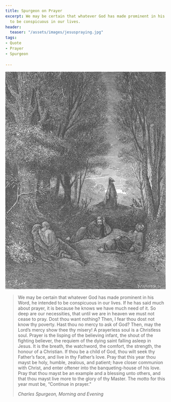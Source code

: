 ```yaml
---
title: Spurgeon on Prayer
excerpt: We may be certain that whatever God has made prominent in his Word, he intended
  to be conspicuous in our lives.
header:
  teaser: "/assets/images/jesuspraying.jpg"
tags:
- Quote
- Prayer
- Spurgeon

---
```

![](/assets/images/jesuspraying.jpg)

> We may be certain that whatever God has made prominent in his Word, he intended to be conspicuous in our lives. If he has said much about prayer, it is because he knows we have much need of it. So deep are our necessities, that until we are in heaven we must not cease to pray. Dost thou want nothing? Then, I fear thou dost not know thy poverty. Hast thou no mercy to ask of God? Then, may the Lord’s mercy show thee thy misery! A prayerless soul is a Christless soul. Prayer is the lisping of the believing infant, the shout of the fighting believer, the requiem of the dying saint falling asleep in Jesus. It is the breath, the watchword, the comfort, the strength, the honour of a Christian. If thou be a child of God, thou wilt seek thy Father’s face, and live in thy Father’s love. Pray that this year thou mayst be holy, humble, zealous, and patient; have closer communion with Christ, and enter oftener into the banqueting-house of his love. Pray that thou mayst be an example and a blessing unto others, and that thou mayst live more to the glory of thy Master. The motto for this year must be, “Continue in prayer."
>
> <cite>Charles Spurgeon, _Morning and Evening_</cite>
